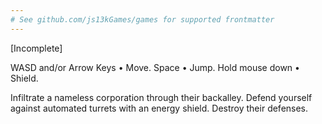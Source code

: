 ```yaml
---
# See github.com/js13kGames/games for supported frontmatter
---
```

[Incomplete]

WASD and/or Arrow Keys • Move.
Space • Jump.
Hold mouse down • Shield.

Infiltrate a nameless corporation through their backalley. Defend yourself against automated turrets with an energy shield. Destroy their defenses.